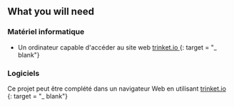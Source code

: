 ## What you will need

### Matériel informatique

+ Un ordinateur capable d'accéder au site web [ trinket.io ](https://trinket.io) {: target = "_ blank"}

### Logiciels

Ce projet peut être complété dans un navigateur Web en utilisant [ trinket.io ](https://trinket.io) {: target = "_ blank"}